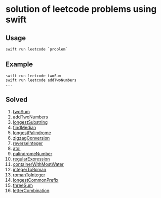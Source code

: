 # solution of leetcode problems using swift 

## Usage
    swift run leetcode `problem`

## Example
    swift run leetcode twoSum
    swift run leetcode addTwoNumbers
    ...

## Solved
1. [twoSum](https://leetcode.com/problems/two-sum/description/)
2. [addTwoNumbers](https://leetcode.com/problems/add-two-numbers/description/)
3. [longestSubstring](https://leetcode.com/problems/longest-substring-without-repeating-characters/description/)  
4. [findMedian](https://leetcode.com/problems/median-of-two-sorted-arrays/description/)
5. [longestPalindrome](https://leetcode.com/problems/longest-palindromic-substring/description/)
6. [zigzagConversion](https://leetcode.com/problems/zigzag-conversion/description/)
7. [reverseInteger](https://leetcode.com/problems/reverse-integer/description/)
8. [atoi](https://leetcode.com/problems/string-to-integer-atoi/description/)
9. [palindromeNumber](https://leetcode.com/problems/palindrome-number/description/)
10. [regularExpression](https://leetcode.com/problems/regular-expression-matching/description/)
11. [containerWithMostWater](https://leetcode.com/problems/container-with-most-water/description/)
12. [integerToRoman](https://leetcode.com/problems/integer-to-roman/description/)
13. [romanToInteger](https://leetcode.com/problems/roman-to-integer/description/)
14. [longestCommonPrefix](https://leetcode.com/problems/longest-common-prefix/description/)
15. [threeSum](https://leetcode.com/problems/3sum/description/)
17. [letterCombination](https://leetcode.com/problems/letter-combinations-of-a-phone-number/description/)